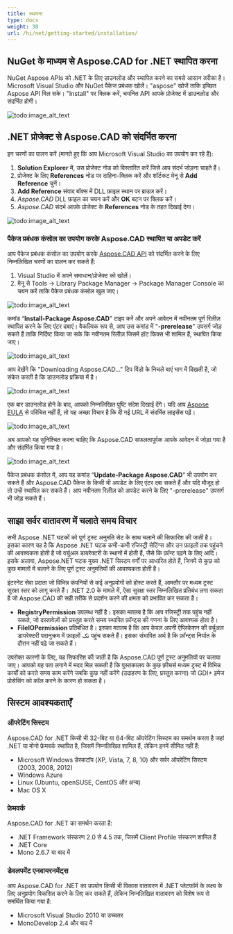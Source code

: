 ```yaml
---
title: स्थापना
type: docs
weight: 30
url: /hi/net/getting-started/installation/
---
```


## **NuGet के माध्यम से Aspose.CAD for .NET स्थापित करना**

NuGet Aspose APIs को .NET के लिए डाउनलोड और स्थापित करने का सबसे आसान तरीका है। Microsoft Visual Studio और NuGet पैकेज प्रबंधक खोलें। "aspose" खोजें ताकि इच्छित Aspose API मिल सके। "Install" पर क्लिक करें, चयनित API आपके प्रोजेक्ट में डाउनलोड और संदर्भित होगी।

![todo:image_alt_text](/cad/_assets/install/installation_1.png)

## **.NET प्रोजेक्ट से Aspose.CAD को संदर्भित करना**

इन चरणों का पालन करें (मानते हुए कि आप Microsoft Visual Studio का उपयोग कर रहे हैं):

1. **Solution Explorer** में, उस प्रोजेक्ट नोड को विस्तारित करें जिसे आप संदर्भ जोड़ना चाहते हैं।
1. प्रोजेक्ट के लिए **References** नोड पर दाहिना-क्लिक करें और शॉर्टकट मेनू से **Add Reference** चुनें।
1. **Add Reference** संवाद बॉक्स में DLL फ़ाइल स्थान पर ब्राउज़ करें।
1. *Aspose.CAD* DLL फ़ाइल का चयन करें और **OK** बटन पर क्लिक करें।
1. *Aspose.CAD* संदर्भ आपके प्रोजेक्ट के **References** नोड के तहत दिखाई देगा।

![todo:image_alt_text](/cad/_assets/install/installation_2.png)

### **पैकेज प्रबंधक कंसोल का उपयोग करके Aspose.CAD स्थापित या अपडेट करें**

आप पैकेज प्रबंधक कंसोल का उपयोग करके [Aspose.CAD API](https://www.nuget.org/packages/Aspose.CAD/) को संदर्भित करने के लिए निम्नलिखित चरणों का पालन कर सकते हैं:

1. Visual Studio में अपने समाधान/प्रोजेक्ट को खोलें।
1. मेनू से Tools -> Library Package Manager -> Package Manager Console का चयन करें ताकि पैकेज प्रबंधक कंसोल खुल जाए।

![todo:image_alt_text](/cad/_assets/install/installation_3.png)

कमांड “**Install-Package Aspose.CAD**” टाइप करें और अपने आवेदन में नवीनतम पूर्ण रिलीज़ स्थापित करने के लिए एंटर दबाएं। वैकल्पिक रूप से, आप उस कमांड में "**-prerelease**" उपसर्ग जोड़ सकते हैं ताकि निर्दिष्ट किया जा सके कि नवीनतम रिलीज़ जिसमें हॉट फिक्स भी शामिल हैं, स्थापित किया जाए।

![todo:image_alt_text](/cad/_assets/install/installation_4.png)

आप देखेंगे कि "Downloading Aspose.CAD..." टिप विंडो के निचले बाएं भाग में दिखती है, जो संकेत करती है कि डाउनलोड प्रक्रिया में है।

![todo:image_alt_text](/cad/_assets/install/installation_5.png)

एक बार डाउनलोड होने के बाद, आपको निम्नलिखित पुष्टि संदेश दिखाई देंगे। यदि आप [Aspose EULA](https://about.aspose.com/legal/eula) से परिचित नहीं हैं, तो यह अच्छा विचार है कि दी गई URL में संदर्भित लाइसेंस पढ़ें।

![todo:image_alt_text](/cad/_assets/install/installation_6.png)

अब आपको यह सुनिश्चित करना चाहिए कि Aspose.CAD सफलतापूर्वक आपके आवेदन में जोड़ा गया है और संदर्भित किया गया है।

![todo:image_alt_text](/cad/_assets/install/installation_7.png)

पैकेज प्रबंधक कंसोल में, आप यह कमांड “**Update-Package Aspose.CAD**” भी उपयोग कर सकते हैं और Aspose.CAD पैकेज के किसी भी अपडेट के लिए एंटर दबा सकते हैं और यदि मौजूद हो तो उन्हें स्थापित कर सकते हैं। आप नवीनतम रिलीज़ को अपडेट करने के लिए "-prerelease" उपसर्ग भी जोड़ सकते हैं।

## **साझा सर्वर वातावरण में चलाते समय विचार**

सभी Aspose .NET घटकों को पूर्ण ट्रस्ट अनुमति सेट के साथ चलाने की सिफारिश की जाती है। इसका कारण यह है कि Aspose .NET घटक कभी-कभी रजिस्ट्री सेटिंग्स और उन फ़ाइलों तक पहुंचने की आवश्यकता होती है जो वर्चुअल डायरेक्टरी के स्थानों में होती हैं, जैसे कि फ़ॉन्ट पढ़ने के लिए आदि। इसके अलावा, Aspose.NET घटक मुख्य .NET सिस्टम वर्गों पर आधारित होते हैं, जिनमें से कुछ को कुछ मामलों में चलाने के लिए पूर्ण ट्रस्ट अनुमतियों की आवश्यकता होती है।

इंटरनेट सेवा प्रदाता जो विभिन्न कंपनियों से कई अनुप्रयोगों को होस्ट करते हैं, आमतौर पर मध्यम ट्रस्ट सुरक्षा स्तर को लागू करते हैं। .NET 2.0 के मामले में, ऐसा सुरक्षा स्तर निम्नलिखित प्रतिबंध लगा सकता है जो Aspose.CAD की सही तरीके से प्रदर्शन करने की क्षमता को प्रभावित कर सकता है।

- **RegistryPermission** उपलब्ध नहीं है। इसका मतलब है कि आप रजिस्ट्री तक पहुंच नहीं सकते, जो दस्तावेज़ों को प्रस्तुत करते समय स्थापित फ़ॉन्ट्स की गणना के लिए आवश्यक होता है।
- **FileIOPermission** प्रतिबंधित है। इसका मतलब है कि आप केवल अपनी ऐप्लिकेशन की वर्चुअल डायरेक्टरी पदानुक्रम में फ़ाइलों تک पहुंच सकते हैं। इसका संभावित अर्थ है कि फ़ॉन्ट्स निर्यात के दौरान नहीं पढ़े जा सकते हैं।

उपरोक्त कारणों के लिए, यह सिफारिश की जाती है कि Aspose.CAD पूर्ण ट्रस्ट अनुमतियों पर चलाया जाए। आपको यह पता लगाने में मदद मिल सकती है कि पुस्तकालय के कुछ फ़ीचर्स मध्यम ट्रस्ट में विभिन्न कार्यों को करते समय काम करेंगे जबकि कुछ नहीं करेंगे (उदाहरण के लिए, प्रस्तुत करना) जो GDI+ इमेज प्रोसेसिंग को कॉल करने के कारण हो सकता है।

## **सिस्टम आवश्यकताएँ**

### **ऑपरेटिंग सिस्टम**

Aspose.CAD for .NET किसी भी 32-बिट या 64-बिट ऑपरेटिंग सिस्टम का समर्थन करता है जहां .NET या मोनो फ्रेमवर्क स्थापित है, जिसमें निम्नलिखित शामिल हैं, लेकिन इनमें सीमित नहीं हैं:

- Microsoft Windows डेस्कटॉप (XP, Vista, 7, 8, 10) और सर्वर ऑपरेटिंग सिस्टम (2003, 2008, 2012)
- Windows Azure
- Linux (Ubuntu, openSUSE, CentOS और अन्य)
- Mac OS X

### **फ्रेमवर्क**

Aspose.CAD for .NET का समर्थन करता है:

- .NET Framework संस्करण 2.0 से 4.5 तक, जिसमें Client Profile संस्करण शामिल हैं
- .NET Core
- Mono 2.6.7 या बाद में

### **डेवलपमेंट एनवायरनमेंट्स**

आप Aspose.CAD for .NET का उपयोग किसी भी विकास वातावरण में .NET प्लेटफॉर्म के लक्ष्य के लिए अनुप्रयोग विकसित करने के लिए कर सकते हैं, लेकिन निम्नलिखित वातावरण को विशेष रूप से समर्थित किया गया है:

- Microsoft Visual Studio 2010 या उच्चतर
- MonoDevelop 2.4 और बाद में
